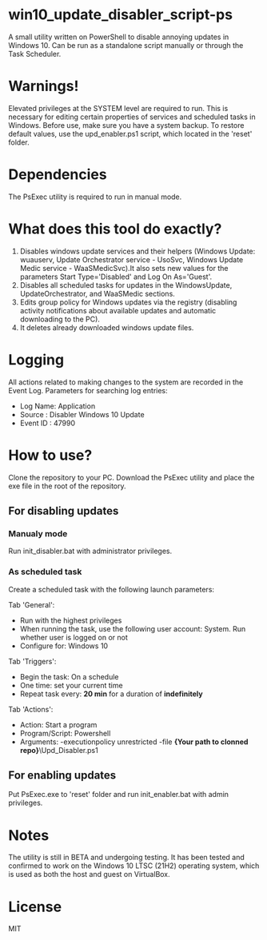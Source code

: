 # win10_update_disabler_script-ps

A small utility written on PowerShell to disable annoying updates in Windows 10.
Can be run as a standalone script manually or through the Task Scheduler.

# Warnings!
Elevated privileges at the SYSTEM level are required to run. This is necessary for editing certain properties of services and scheduled tasks in Windows. Before use, make sure you have a system backup. To restore default values, use the upd_enabler.ps1 script, which located in the 'reset' folder.

# Dependencies
The PsExec utility is required to run in manual mode. 

# What does this tool do exactly?
1. Disables windows update services and their helpers (Windows Update: wuauserv, Update Orchestrator service - UsoSvc, Windows Update Medic service - WaaSMedicSvc).It also sets new values for the parameters Start Type='Disabled' and Log On As='Guest'.
2. Disables all scheduled tasks for updates in the WindowsUpdate, UpdateOrchestrator, and WaaSMedic sections.
3. Edits group policy for Windows updates via the registry (disabling activity notifications about available updates and automatic downloading to the PC).
4. It deletes already downloaded windows update files.

# Logging
All actions related to making changes to the system are recorded in the Event Log. Parameters for searching log entries:

 - Log Name: Application
 - Source : Disabler Windows 10 Update
 - Event ID : 47990

# How to use?
Clone the repository to your PC. Download the PsExec utility and place the exe file in the root of the repository.

## For disabling updates 

### Manualy mode
Run init_disabler.bat with administrator privileges.

### As scheduled task
Create a scheduled task with the following launch parameters:

Tab 'General':
 - Run with the highest privileges
 - When running the task, use the following user account: System. Run whether user is logged on or not
 - Configure for: Windows 10


Tab 'Triggers':
 - Begin the task: On a schedule
 - One time: set your current time
 - Repeat task every: **20 min** for a duration of **indefinitely**

Tab 'Actions':
 - Action: Start a program
 - Program/Script: Powershell
 - Arguments: -executionpolicy unrestricted -file **{Your path to clonned repo}**\Upd_Disabler.ps1

## For enabling updates
Put PsExec.exe to 'reset' folder and run init_enabler.bat with admin privileges.

# Notes
The utility is still in BETA and undergoing testing. It has been tested and confirmed to work on the Windows 10 LTSC (21H2) operating system, which is used as both the host and guest on VirtualBox.

# License
MIT
